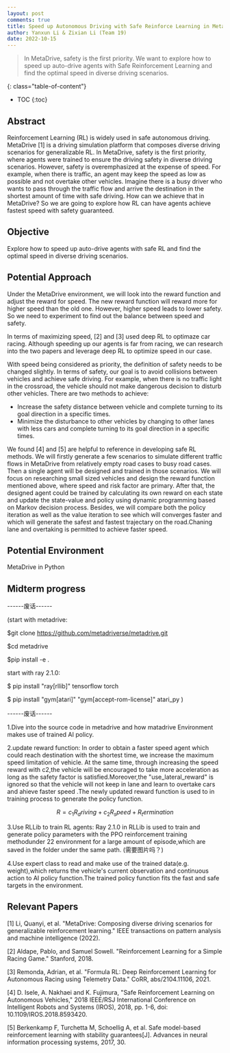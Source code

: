 ```yaml
---
layout: post
comments: true
title: Speed up Autonomous Driving with Safe Reinforce Learning in Metadrive
author: Yanxun Li & Zixian Li (Team 19)
date: 2022-10-15
---
```


> In MetaDrive, safety is the first priority. We want to explore how to speed up auto-drive agents with Safe Reinforcement Learning and find the optimal speed in diverse driving scenarios.

<!--more-->
{: class="table-of-content"}
* TOC
{:toc}

## Abstract
 Reinforcement Learning (RL) is widely used in safe autonomous driving. MetaDrive [1] is a driving simulation platform that composes diverse driving scenarios for generalizable RL. In MetaDrive, safety is the first priority, where agents were trained to ensure the driving safety in diverse driving scenarios. However, safety is overemphasized at the expense of speed. For example, when there is traffic, an agent may keep the speed as low as possible and not overtake other vehicles. Imagine there is a busy driver who wants to pass through the traffic flow and arrive the destination in the shortest amount of time with safe driving. How can we achieve that in MetaDrive? So we are going to explore how RL can have agents achieve fastest speed with safety guaranteed.

## Objective
Explore how to speed up auto-drive agents with safe RL and find the optimal speed in diverse driving scenarios.

## Potential Approach
Under the MetaDrive environment, we will look into the reward function and adjust the reward for speed. The new reward function will reward more for higher speed than the old one. However, higher speed leads to lower safety. So we need to experiment to find out the balance between speed and safety.

In terms of maximizing speed, [2] and [3] used deep RL to optimaze car racing. Although speeding up our agents is far from racing, we can research into the two papers and leverage deep RL to optimize speed in our case.

With speed being considered as priority, the definition of safety needs to be changed slightly. In terms of safety, our goal is to avoid collisions between vehicles and achieve safe driving. For example, when there is no traffic light in the crossroad, the vehicle should not make dangerous decision to disturb other vehicles. There are two methods to achieve: 
- Increase the safety distance between vehicle and complete turning to its goal direction in a specific times.
- Minimize the disturbance to other vehicles by changing to other lanes with less cars and complete turning to its goal direction in a specific times.

We found [4] and [5] are helpful to reference in developing safe RL methods. We will firstly generate a few scenarios to simulate different traffic flows in MetaDrive from relatively empty road cases to busy road cases. Then a single agent will be designed and trained in those scenarios. We will focus on researching small sized vehicles and design the reward function mentioned above, where speed and risk factor are primary. After that, the designed agent could be trained by calculating its own reward on each state and update the state-value and policy using dynamic programming based on Markov decision process. Besides, we will compare both the policy iteration as well as the value iteration to see which will converges faster and which will generate the safest and fastest trajectary on the road.Chaning lane and overtaking is permitted to achieve faster speed.


## Potential Environment
MetaDrive in Python

## Midterm progress
------废话------

(start with metadrive:

$git clone https://github.com/metadriverse/metadrive.git

$cd metadrive

$pip install -e .


start with ray 2.1.0:

$ pip install "ray[rllib]" tensorflow torch

$ pip install "gym[atari]" "gym[accept-rom-license]" atari_py
)

------废话------


1.Dive into the source code in metadrive and how matadrive Environment makes use of trained AI policy. 

2.update reward function:
In order to obtain a faster speed agent which could reach destination with the shortest time, we increase the maximum speed limitation of vehicle. At the same time, through increasing the speed reward with c2,the vehicle will be encouraged to take more acceleration as long as the safety factor is satisfied.Moreover,the "use_lateral_reward" is ignored so that the vehicle will not keep in lane and learn to overtake cars and ahieve faster speed .The newly updated reward function is used to in training process to generate the policy function.

$$
R=c_1R_driving+c_2R_speed+R_termination
$$

3.Use RLLib to train RL agents:
Ray 2.1.0 in RLLib is used to train and generate policy parameters with the PPO reinforcement training methodunder 22 environment for a large amount of episode,which are saved in the folder under the same path.
(需要图片吗？)

4.Use expert class to read and make use of the trained data(e.g. weight),which returns the vehicle's current observation and continuous action to AI policy function.The trained policy function fits the fast and safe targets in the environment.


## Relevant Papers
[1] Li, Quanyi, et al. "MetaDrive: Composing diverse driving scenarios for generalizable reinforcement learning." IEEE transactions on pattern analysis and machine intelligence (2022).

[2] Aldape, Pablo, and Samuel Sowell. "Reinforcement Learning for a Simple Racing Game." Stanford, 2018.

[3] Remonda, Adrian, et al. "Formula RL: Deep Reinforcement Learning for Autonomous Racing using Telemetry Data." CoRR, abs/2104.11106, 2021.

[4] D. Isele, A. Nakhaei and K. Fujimura, "Safe Reinforcement Learning on Autonomous Vehicles," 2018 IEEE/RSJ International Conference on Intelligent Robots and Systems (IROS), 2018, pp. 1-6, doi: 10.1109/IROS.2018.8593420.

[5] Berkenkamp F, Turchetta M, Schoellig A, et al. Safe model-based reinforcement learning with stability guarantees[J]. Advances in neural information processing systems, 2017, 30.